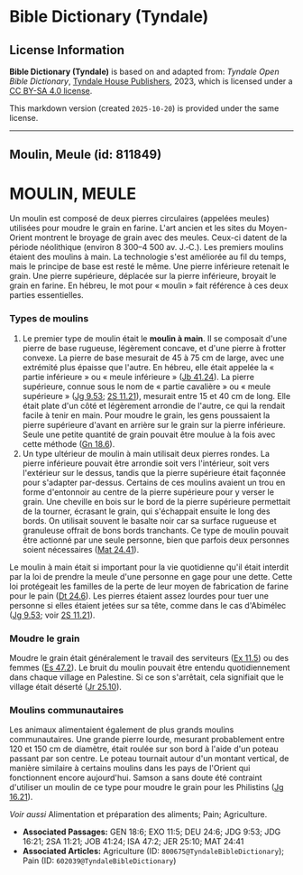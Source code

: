 # Bible Dictionary (Tyndale)

## License Information

**Bible Dictionary (Tyndale)** is based on and adapted from: _Tyndale Open Bible Dictionary_, [Tyndale House Publishers](https://tyndaleopenresources.com/), 2023, which is licensed under a [CC BY-SA 4.0 license](https://creativecommons.org/licenses/by-sa/4.0/legalcode.en).

This markdown version (created `2025-10-20`) is provided under the same license.



--------------------------------

## Moulin, Meule (id: 811849)

MOULIN, MEULE
=============

Un moulin est composé de deux pierres circulaires (appelées meules) utilisées pour moudre le grain en farine. L'art ancien et les sites du Moyen\-Orient montrent le broyage de grain avec des meules. Ceux\-ci datent de la période néolithique (environ 8 300–4 500 av. J.‑C.). Les premiers moulins étaient des moulins à main. La technologie s'est améliorée au fil du temps, mais le principe de base est resté le même. Une pierre inférieure retenait le grain. Une pierre supérieure, déplacée sur la pierre inférieure, broyait le grain en farine. En hébreu, le mot pour « moulin » fait référence à ces deux parties essentielles.

### Types de moulins

1. Le premier type de moulin était le **moulin à main**. Il se composait d'une pierre de base rugueuse, légèrement concave, et d'une pierre à frotter convexe. La pierre de base mesurait de 45 à 75 cm de large, avec une extrémité plus épaisse que l'autre. En hébreu, elle était appelée la « partie inférieure » ou « meule inférieure » ([Jb 41\.24](https://ref.ly/Job41:24)). La pierre supérieure, connue sous le nom de « partie cavalière » ou « meule supérieure » ([Jg 9\.53](https://ref.ly/Judg9:53); [2S 11\.21](https://ref.ly/2Sam11:21)), mesurait entre 15 et 40 cm de long. Elle était plate d'un côté et légèrement arrondie de l'autre, ce qui la rendait facile à tenir en main. Pour moudre le grain, les gens poussaient la pierre supérieure d'avant en arrière sur le grain sur la pierre inférieure. Seule une petite quantité de grain pouvait être moulue à la fois avec cette méthode ([Gn 18\.6](https://ref.ly/Gen18:6)).
2. Un type ultérieur de moulin à main utilisait deux pierres rondes. La pierre inférieure pouvait être arrondie soit vers l'intérieur, soit vers l'extérieur sur le dessus, tandis que la pierre supérieure était façonnée pour s'adapter par\-dessus. Certains de ces moulins avaient un trou en forme d'entonnoir au centre de la pierre supérieure pour y verser le grain. Une cheville en bois sur le bord de la pierre supérieure permettait de la tourner, écrasant le grain, qui s'échappait ensuite le long des bords. On utilisait souvent le basalte noir car sa surface rugueuse et granuleuse offrait de bons bords tranchants. Ce type de moulin pouvait être actionné par une seule personne, bien que parfois deux personnes soient nécessaires ([Mat 24\.41](https://ref.ly/Matt24:41)).

Le moulin à main était si important pour la vie quotidienne qu'il était interdit par la loi de prendre la meule d'une personne en gage pour une dette. Cette loi protégeait les familles de la perte de leur moyen de fabrication de farine pour le pain ([Dt 24\.6](https://ref.ly/Deut24:6)). Les pierres étaient assez lourdes pour tuer une personne si elles étaient jetées sur sa tête, comme dans le cas d'Abimélec ([Jg 9\.53](https://ref.ly/Judg9:53); voir [2S 11\.21](https://ref.ly/2Sam11:21)).

### Moudre le grain

Moudre le grain était généralement le travail des serviteurs ([Ex 11\.5](https://ref.ly/Exod11:5)) ou des femmes ([Es 47\.2](https://ref.ly/Isa47:2)). Le bruit du moulin pouvait être entendu quotidiennement dans chaque village en Palestine. Si ce son s'arrêtait, cela signifiait que le village était déserté ([Jr 25\.10](https://ref.ly/Jer25:10)).

### Moulins communautaires

Les animaux alimentaient également de plus grands moulins communautaires. Une grande pierre lourde, mesurant probablement entre 120 et 150 cm de diamètre, était roulée sur son bord à l'aide d'un poteau passant par son centre. Le poteau tournait autour d'un montant vertical, de manière similaire à certains moulins dans les pays de l'Orient qui fonctionnent encore aujourd'hui. Samson a sans doute été contraint d'utiliser un moulin de ce type pour moudre le grain pour les Philistins ([Jg 16\.21](https://ref.ly/Judg16:21)).

*Voir aussi* Alimentation et préparation des aliments; Pain; Agriculture.

* **Associated Passages:** GEN 18:6; EXO 11:5; DEU 24:6; JDG 9:53; JDG 16:21; 2SA 11:21; JOB 41:24; ISA 47:2; JER 25:10; MAT 24:41
* **Associated Articles:** Agriculture (ID: `800675@TyndaleBibleDictionary`); Pain (ID: `602039@TyndaleBibleDictionary`)


